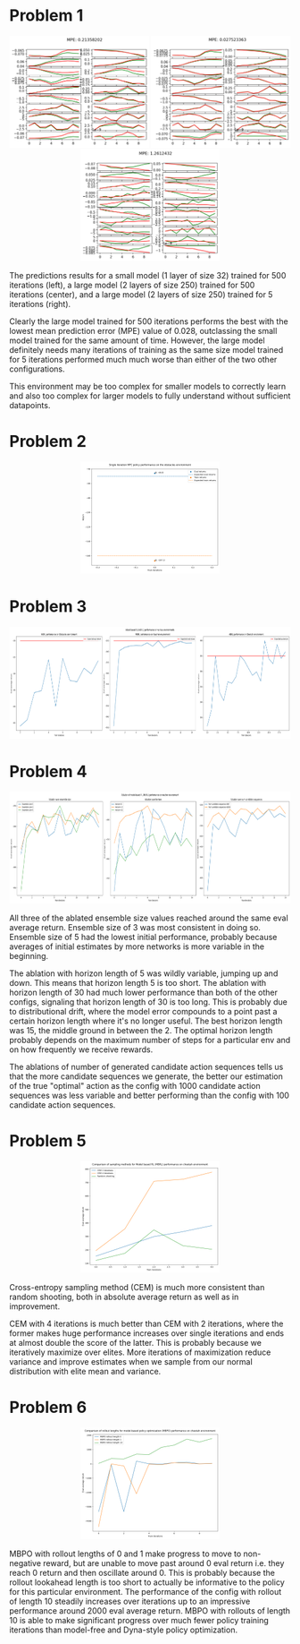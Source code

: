 # Problem 1
<div style="text-align: center">
    <img src="run_logs/hw4_q1_cheetah_n500_arch1x32_cheetah-cs285-v0_01-11-2022_22-54-53/itr_0_predictions.png" width="250" height="200" />
    <img src="run_logs/hw4_q1_cheetah_n500_arch2x250_cheetah-cs285-v0_01-11-2022_22-55-11/itr_0_predictions.png" width="250" height="200" />
    <img src="run_logs/hw4_q1_cheetah_n5_arch2x250_cheetah-cs285-v0_01-11-2022_22-55-04/itr_0_predictions.png" width="250" height="200" />
</div>

The predictions results for a small model (1 layer of size 32) trained for 500 iterations (left), a large model (2 layers of size 250) trained for 500 iterations (center), and a large model (2 layers of size 250) trained for 5 iterations (right).

Clearly the large model trained for 500 iterations performs the best with the lowest mean prediction error (MPE) value of 0.028, outclassing the small model trained for the same amount of time. However, the large model definitely needs many iterations of training as the same size model trained for 5 iterations performed much much worse than either of the two other configurations.

This environment may be too complex for smaller models to correctly learn and also too complex for larger models to fully understand without sufficient datapoints.

<div style="page-break-after: always;"></div>

# Problem 2
<div style="text-align: center">
    <img src="report_resources/q2.png" width="250" height="200" />
</div>

<div style="page-break-after: always;"></div>

# Problem 3
<div style="text-align: center">
    <img src="report_resources/q3.png" width="750" height="200" />
</div>

<div style="page-break-after: always;"></div>

# Problem 4
<div style="text-align: center">
    <img src="report_resources/q4.png" width="750" height="200" />
</div>

All three of the ablated ensemble size values reached around the same eval average return. Ensemble size of 3 was most consistent in doing so. Ensemble size of 5 had the lowest initial performance, probably because averages of initial estimates by more networks is more variable in the beginning.

The ablation with horizon length of 5 was wildly variable, jumping up and down. This means that horizon length 5 is too short. The ablation with horizon length of 30 had much lower performance than both of the other configs, signaling that horizon length of 30 is too long. This is probably due to distributional drift, where the model error compounds to a point past a certain horizon length where it's no longer useful. The best horizon length was 15, the middle ground in between the 2. The optimal horizon length probably depends on the maximum number of steps for a particular env and on how frequently we receive rewards.

The ablations of number of generated candidate action sequences tells us that the more candidate sequences we generate, the better our estimation of the true "optimal" action as the config with 1000 candidate action sequences was less variable and better performing than the config with 100 candidate action sequences.

<div style="page-break-after: always;"></div>

# Problem 5
<div style="text-align: center">
    <img src="report_resources/q5.png" width="250" height="200" />
</div>

Cross-entropy sampling method (CEM) is much more consistent than random shooting, both in absolute average return as well as in improvement.

CEM with 4 iterations is much better than CEM with 2 iterations, where the former makes huge performance increases over single iterations and ends at almost double the score of the latter. This is probably because we iteratively maximize over elites. More iterations of maximization reduce variance and improve estimates when we sample from our normal distribution with elite mean and variance.

<div style="page-break-after: always;"></div>

# Problem 6
<div style="text-align: center">
    <img src="report_resources/q6.png" width="250" height="200" />
</div>

MBPO with rollout lengths of 0 and 1 make progress to move to non-negative reward, but are unable to move past around 0 eval return i.e. they reach 0 return and then oscillate around 0. This is probably because the rollout lookahead length is too short to actually be informative to the policy for this particular environment. The performance of the config with rollout of length 10 steadily increases over iterations up to an impressive performance around 2000 eval average return. MBPO with rollouts of length 10 is able to make significant progress over much fewer policy training iterations than model-free and Dyna-style policy optimization.
